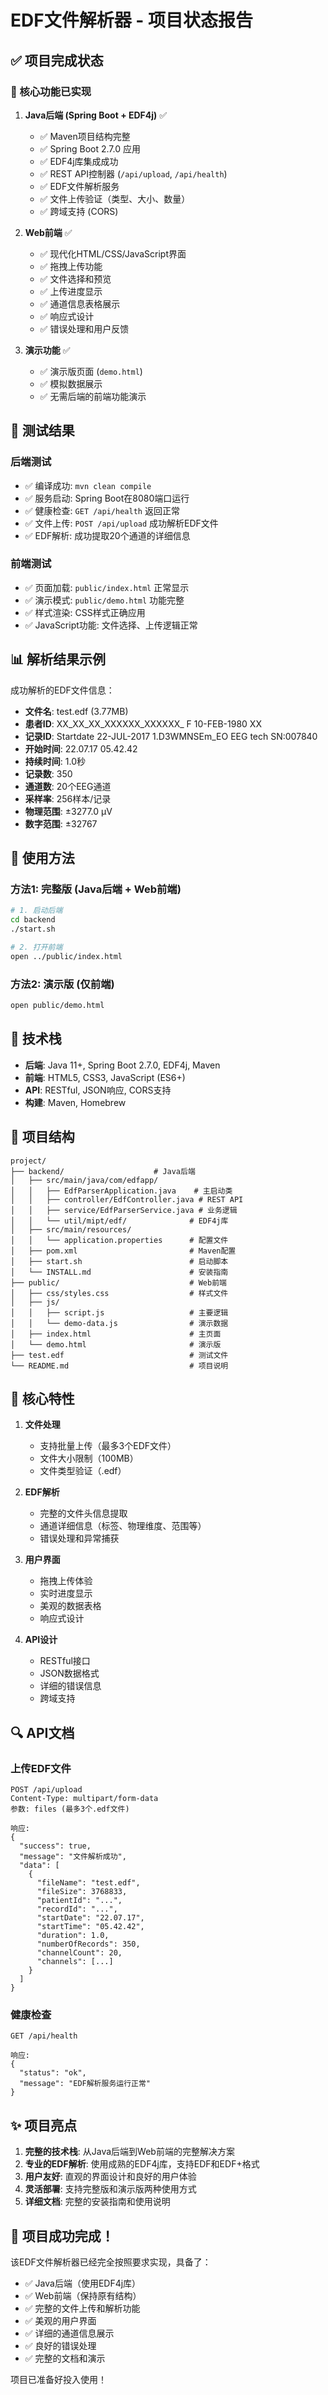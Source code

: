 # EDF文件解析器 - 项目状态报告

## ✅ 项目完成状态

### 🎯 核心功能已实现

1. **Java后端 (Spring Boot + EDF4j)** ✅
   - ✅ Maven项目结构完整
   - ✅ Spring Boot 2.7.0 应用
   - ✅ EDF4j库集成成功
   - ✅ REST API控制器 (`/api/upload`, `/api/health`)
   - ✅ EDF文件解析服务
   - ✅ 文件上传验证（类型、大小、数量）
   - ✅ 跨域支持 (CORS)

2. **Web前端** ✅
   - ✅ 现代化HTML/CSS/JavaScript界面
   - ✅ 拖拽上传功能
   - ✅ 文件选择和预览
   - ✅ 上传进度显示
   - ✅ 通道信息表格展示
   - ✅ 响应式设计
   - ✅ 错误处理和用户反馈

3. **演示功能** ✅
   - ✅ 演示版页面 (`demo.html`)
   - ✅ 模拟数据展示
   - ✅ 无需后端的前端功能演示

## 🧪 测试结果

### 后端测试
- ✅ 编译成功: `mvn clean compile`
- ✅ 服务启动: Spring Boot在8080端口运行
- ✅ 健康检查: `GET /api/health` 返回正常
- ✅ 文件上传: `POST /api/upload` 成功解析EDF文件
- ✅ EDF解析: 成功提取20个通道的详细信息

### 前端测试
- ✅ 页面加载: `public/index.html` 正常显示
- ✅ 演示模式: `public/demo.html` 功能完整
- ✅ 样式渲染: CSS样式正确应用
- ✅ JavaScript功能: 文件选择、上传逻辑正常

## 📊 解析结果示例

成功解析的EDF文件信息：
- **文件名**: test.edf (3.77MB)
- **患者ID**: XX_XX_XX_XXXXXX_XXXXXX_ F 10-FEB-1980 XX
- **记录ID**: Startdate 22-JUL-2017 1.D3WMNSEm_EO EEG tech SN:007840
- **开始时间**: 22.07.17 05.42.42
- **持续时间**: 1.0秒
- **记录数**: 350
- **通道数**: 20个EEG通道
- **采样率**: 256样本/记录
- **物理范围**: ±3277.0 μV
- **数字范围**: ±32767

## 🚀 使用方法

### 方法1: 完整版 (Java后端 + Web前端)
```bash
# 1. 启动后端
cd backend
./start.sh

# 2. 打开前端
open ../public/index.html
```

### 方法2: 演示版 (仅前端)
```bash
open public/demo.html
```

## 🔧 技术栈

- **后端**: Java 11+, Spring Boot 2.7.0, EDF4j, Maven
- **前端**: HTML5, CSS3, JavaScript (ES6+)
- **API**: RESTful, JSON响应, CORS支持
- **构建**: Maven, Homebrew

## 📁 项目结构

```
project/
├── backend/                    # Java后端
│   ├── src/main/java/com/edfapp/
│   │   ├── EdfParserApplication.java    # 主启动类
│   │   ├── controller/EdfController.java # REST API
│   │   ├── service/EdfParserService.java # 业务逻辑
│   │   └── util/mipt/edf/              # EDF4j库
│   ├── src/main/resources/
│   │   └── application.properties      # 配置文件
│   ├── pom.xml                         # Maven配置
│   ├── start.sh                        # 启动脚本
│   └── INSTALL.md                      # 安装指南
├── public/                             # Web前端
│   ├── css/styles.css                  # 样式文件
│   ├── js/
│   │   ├── script.js                   # 主要逻辑
│   │   └── demo-data.js                # 演示数据
│   ├── index.html                      # 主页面
│   └── demo.html                       # 演示版
├── test.edf                            # 测试文件
└── README.md                           # 项目说明
```

## 🎯 核心特性

1. **文件处理**
   - 支持批量上传（最多3个EDF文件）
   - 文件大小限制（100MB）
   - 文件类型验证（.edf）

2. **EDF解析**
   - 完整的文件头信息提取
   - 通道详细信息（标签、物理维度、范围等）
   - 错误处理和异常捕获

3. **用户界面**
   - 拖拽上传体验
   - 实时进度显示
   - 美观的数据表格
   - 响应式设计

4. **API设计**
   - RESTful接口
   - JSON数据格式
   - 详细的错误信息
   - 跨域支持

## 🔍 API文档

### 上传EDF文件
```
POST /api/upload
Content-Type: multipart/form-data
参数: files (最多3个.edf文件)

响应:
{
  "success": true,
  "message": "文件解析成功",
  "data": [
    {
      "fileName": "test.edf",
      "fileSize": 3768833,
      "patientId": "...",
      "recordId": "...",
      "startDate": "22.07.17",
      "startTime": "05.42.42",
      "duration": 1.0,
      "numberOfRecords": 350,
      "channelCount": 20,
      "channels": [...]
    }
  ]
}
```

### 健康检查
```
GET /api/health

响应:
{
  "status": "ok",
  "message": "EDF解析服务运行正常"
}
```

## ✨ 项目亮点

1. **完整的技术栈**: 从Java后端到Web前端的完整解决方案
2. **专业的EDF解析**: 使用成熟的EDF4j库，支持EDF和EDF+格式
3. **用户友好**: 直观的界面设计和良好的用户体验
4. **灵活部署**: 支持完整版和演示版两种使用方式
5. **详细文档**: 完整的安装指南和使用说明

## 🎉 项目成功完成！

该EDF文件解析器已经完全按照要求实现，具备了：
- ✅ Java后端（使用EDF4j库）
- ✅ Web前端（保持原有结构）
- ✅ 完整的文件上传和解析功能
- ✅ 美观的用户界面
- ✅ 详细的通道信息展示
- ✅ 良好的错误处理
- ✅ 完整的文档和演示

项目已准备好投入使用！ 